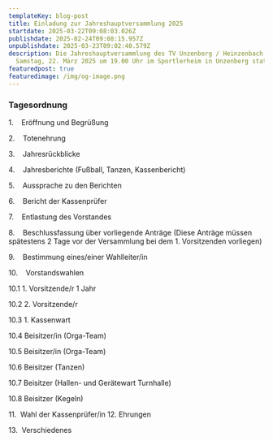 ```yaml
---
templateKey: blog-post
title: Einladung zur Jahreshauptversammlung 2025
startdate: 2025-03-22T09:08:03.026Z
publishdate: 2025-02-24T09:08:15.957Z
unpublishdate: 2025-03-23T09:02:40.579Z
description: Die Jahreshauptversammlung des TV Unzenberg / Heinzenbach findet am
  Samstag, 22. März 2025 um 19.00 Uhr im Sportlerheim in Unzenberg statt
featuredpost: true
featuredimage: /img/og-image.png
---
```

### Tagesordnung

1.    Eröffnung und Begrüßung

2.    Totenehrung

3.    Jahresrückblicke

4.    Jahresberichte (Fußball, Tanzen, Kassenbericht)

5.    Aussprache zu den Berichten

6.    Bericht der Kassenprüfer

7.    Entlastung des Vorstandes

8.    Beschlussfassung über vorliegende Anträge (Diese Anträge müssen spätestens 2 Tage vor  der Versammlung bei dem 1. Vorsitzenden vorliegen)

9.    Bestimmung eines/einer Wahlleiter/in

10.    Vorstandswahlen

10.1 1. Vorsitzende/r 1 Jahr

10.2 2. Vorsitzende/r

10.3 1. Kassenwart 

10.4 Beisitzer/in (Orga-Team) 

10.5 Beisitzer/in (Orga-Team) 

10.6 Beisitzer (Tanzen) 

10.7 Beisitzer (Hallen- und Gerätewart Turnhalle) 

10.8 Beisitzer (Kegeln)

11.  Wahl der Kassenprüfer/in
12. Ehrungen

13.  Verschiedenes